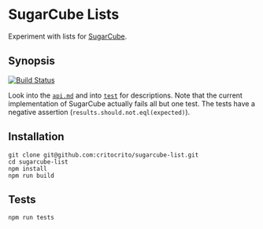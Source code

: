 # SugarCube Lists

Experiment with lists for [SugarCube](https://gitlab.com/sugarcube/sugarcube).

## Synopsis

[![Build Status](https://travis-ci.org/critocrito/sugarcube-list.svg?branch=master)](https://travis-ci.org/critocrito/sugarcube-list)

Look into the [`api.md`](api.md) and into [`test`](test) for descriptions.
Note that the current implementation of SugarCube actually fails all but
one test. The tests have a negative assertion
(`results.should.not.eql(expected)`).

## Installation

```
git clone git@github.com:critocrito/sugarcube-list.git
cd sugarcube-list
npm install
npm run build
```

## Tests

```
npm run tests
```
